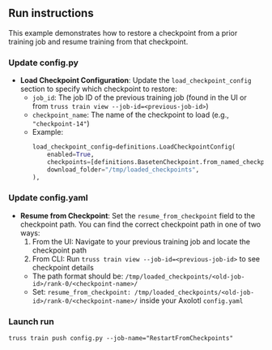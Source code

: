 ## Run instructions

This example demonstrates how to restore a checkpoint from a prior training job and resume training from that checkpoint.

### Update config.py
- **Load Checkpoint Configuration**: Update the `load_checkpoint_config` section to specify which checkpoint to restore:
  - `job_id`: The job ID of the previous training job (found in the UI or from `truss train view --job-id=<previous-job-id>`)
  - `checkpoint_name`: The name of the checkpoint to load (e.g., `"checkpoint-14"`)
  - Example:
    ```python
    load_checkpoint_config=definitions.LoadCheckpointConfig(
        enabled=True,
        checkpoints=[definitions.BasetenCheckpoint.from_named_checkpoint(job_id="4q9g403", checkpoint_name="checkpoint-14")],
        download_folder="/tmp/loaded_checkpoints",
    ),
    ```

### Update config.yaml
- **Resume from Checkpoint**: Set the `resume_from_checkpoint` field to the checkpoint path. You can find the correct checkpoint path in one of two ways:
  1. From the UI: Navigate to your previous training job and locate the checkpoint path
  2. From CLI: Run `truss train view --job-id=<previous-job-id>` to see checkpoint details
  - The path format should be: `/tmp/loaded_checkpoints/<old-job-id>/rank-0/<checkpoint-name>/`
  - Set: `resume_from_checkpoint: /tmp/loaded_checkpoints/<old-job-id>/rank-0/<checkpoint-name>/` inside your Axolotl `config.yaml`

### Launch run 

```
truss train push config.py --job-name="RestartFromCheckpoints"
```